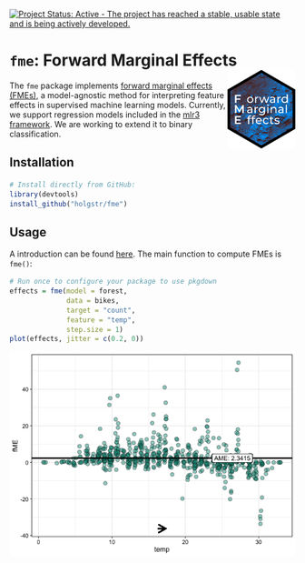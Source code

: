 
<!-- README.md is generated from README.Rmd. Please edit that file -->

[![Project Status: Active - The project has reached a stable, usable
state and is being actively
developed.](https://www.repostatus.org/badges/latest/active.svg)](https://www.repostatus.org/#active)

# **`fme`**: Forward Marginal Effects <img src="man/figures/logo.png" align="right" alt="" width="120" />

The `fme` package implements [forward marginal effects
(FMEs)](https://arxiv.org/abs/2201.08837), a model-agnostic method for
interpreting feature effects in supervised machine learning models.
Currently, we support regression models included in the [mlr3
framework](https://mlr3learners.mlr-org.com/). We are working to extend
it to binary classification.

## Installation

``` r
# Install directly from GitHub:
library(devtools)
install_github("holgstr/fme")
```

## Usage

A introduction can be found
[here](https://holgstr.github.io/fme/articles/fme.html). The main
function to compute FMEs is `fme()`:

``` r
# Run once to configure your package to use pkgdown
effects = fme(model = forest,
              data = bikes,
              target = "count",
              feature = "temp",
              step.size = 1)
plot(effects, jitter = c(0.2, 0))
```

![](man/figures/unnamed-chunk-4-1.png)<!-- -->
